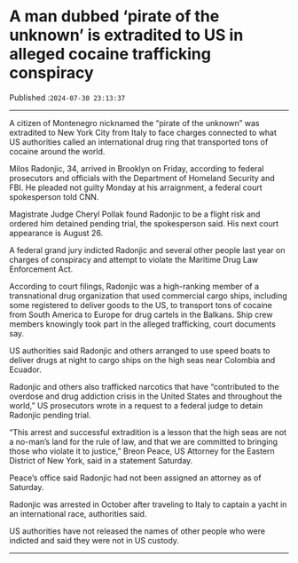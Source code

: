 # A man dubbed ‘pirate of the unknown’ is extradited to US in alleged cocaine trafficking conspiracy

Published :`2024-07-30 23:13:37`

---

A citizen of Montenegro nicknamed the “pirate of the unknown” was extradited to New York City from Italy to face charges connected to what US authorities called an international drug ring that transported tons of cocaine around the world.

Milos Radonjic, 34, arrived in Brooklyn on Friday, according to federal prosecutors and officials with the Department of Homeland Security and FBI. He pleaded not guilty Monday at his arraignment, a federal court spokesperson told CNN.

Magistrate Judge Cheryl Pollak found Radonjic to be a flight risk and ordered him detained pending trial, the spokesperson said. His next court appearance is August 26.

A federal grand jury indicted Radonjic and several other people last year on charges of conspiracy and attempt to violate the Maritime Drug Law Enforcement Act.

According to court filings, Radonjic was a high-ranking member of a transnational drug organization that used commercial cargo ships, including some registered to deliver goods to the US, to transport tons of cocaine from South America to Europe for drug cartels in the Balkans. Ship crew members knowingly took part in the alleged trafficking, court documents say.

US authorities said Radonjic and others arranged to use speed boats to deliver drugs at night to cargo ships on the high seas near Colombia and Ecuador.

Radonjic and others also trafficked narcotics that have “contributed to the overdose and drug addiction crisis in the United States and throughout the world,” US prosecutors wrote in a request to a federal judge to detain Radonjic pending trial.

“This arrest and successful extradition is a lesson that the high seas are not a no-man’s land for the rule of law, and that we are committed to bringing those who violate it to justice,” Breon Peace, US Attorney for the Eastern District of New York, said in a statement Saturday.

Peace’s office said Radonjic had not been assigned an attorney as of Saturday.

Radonjic was arrested in October after traveling to Italy to captain a yacht in an international race, authorities said.

US authorities have not released the names of other people who were indicted and said they were not in US custody.

---

